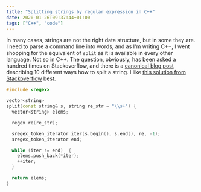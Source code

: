 ```yaml
---
title: "Splitting strings by regular expression in C++"
date: 2020-01-26T09:37:44+01:00
tags: ["C++", "code"]
---
```


In many cases, strings are not the right data structure, but in some
they are.  I need to parse a command line into words, and as I'm
writing C++, I went shopping for the equivalent of `split` as it is
available in every other language.  Not so in C++.  The question,
obviously, has been asked a hundred times on Stackoverflow, and there
is a [canonical blog
post](http://www.martinbroadhurst.com/how-to-split-a-string-in-c.html)
describing 10 different ways how to split a string.  I like [this
solution from
Stackoverflow](https://stackoverflow.com/a/28142357/928528) best.

```c++
#include <regex>

vector<string>
split(const string& s, string re_str = "\\s+") {
  vector<string> elems;

  regex re(re_str);

  sregex_token_iterator iter(s.begin(), s.end(), re, -1);
  sregex_token_iterator end;

  while (iter != end)  {
    elems.push_back(*iter);
    ++iter;
  }

  return elems;
}
```
